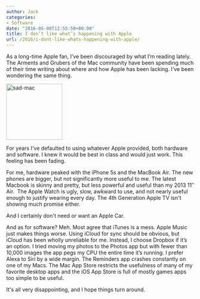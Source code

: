 ```yaml
---
author: Jack
categories:
- Software
date: "2016-05-08T12:55:50+00:00"
title: I don’t like what’s happening with Apple
url: /2016/i-dont-like-whats-happening-with-apple/
---
```


As a long-time Apple fan, I’ve been discouraged by what I’m reading lately. The Arments and Grubers of the Mac community have been spending much of their time writing about where and how Apple has been lacking. I’ve been wondering the same thing.

<img class="alignright size-full wp-image-5202" src="/img/2016/05/sad-mac.png" alt="sad-mac" width="150" height="150" />

For years I've defaulted to using whatever Apple provided, both hardware and software. I knew it would be best in class and would just work. This feeling has been fading.

For me, hardware peaked with the iPhone 5s and the MacBook Air. The new phones are bigger, but not significantly more useful to me. The latest Macbook is skinny and pretty, but less powerful and useful than my 2013 11&#8243; Air.  The Apple Watch is ugly, slow, awkward to use, and not nearly useful enough to justify wearing every day. The 4th Generation Apple TV isn't showing much promise either.

And I certainly don't need or want an Apple Car.

And as for software? Meh. Most agree that iTunes is a mess. Apple Music just makes things worse. Using iCloud for sync should be obvious, but iCloud has been wholly unreliable for me. Instead, I choose Dropbox if it’s an option. I tried moving my photos to the Photos app but with fewer than 10,000 images the app pegs my CPU the entire time it’s running. I prefer Alexa to Siri by a wide margin. The Reminders app crashes constantly on one of my Macs. The Mac App Store restricts the usefulness of many of my favorite desktop apps and the iOS App Store is full of mostly games apps too simple to be useful.

It's all very disappointing, and I hope things turn around.